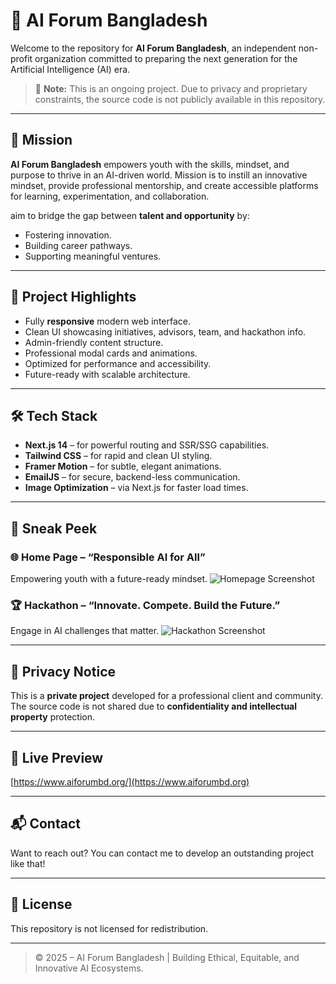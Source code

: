 # 🤖 AI Forum Bangladesh

Welcome to the repository for **AI Forum Bangladesh**, an independent non-profit organization committed to preparing the next generation for the Artificial Intelligence (AI) era.

> 🚧 **Note:** This is an ongoing project. Due to privacy and proprietary constraints, the source code is not publicly available in this repository.

---

## 🌟 Mission

**AI Forum Bangladesh** empowers youth with the skills, mindset, and purpose to thrive in an AI-driven world. Mission is to instill an innovative mindset, provide professional mentorship, and create accessible platforms for learning, experimentation, and collaboration.

aim to bridge the gap between **talent and opportunity** by:
- Fostering innovation.
- Building career pathways.
- Supporting meaningful ventures.

---

## 🚀 Project Highlights

- Fully **responsive** modern web interface.
- Clean UI showcasing initiatives, advisors, team, and hackathon info.
- Admin-friendly content structure.
- Professional modal cards and animations.
- Optimized for performance and accessibility.
- Future-ready with scalable architecture.

---

## 🛠️ Tech Stack

- **Next.js 14** – for powerful routing and SSR/SSG capabilities.
- **Tailwind CSS** – for rapid and clean UI styling.
- **Framer Motion** – for subtle, elegant animations.
- **EmailJS** – for secure, backend-less communication.
- **Image Optimization** – via Next.js for faster load times.

---

## 📸 Sneak Peek

### 🌐 Home Page – “Responsible AI for All”  
Empowering youth with a future-ready mindset.
![Homepage Screenshot](/assets/home.png)

### 🏆 Hackathon – “Innovate. Compete. Build the Future.”  
Engage in AI challenges that matter.
![Hackathon Screenshot](/assets/hackathon.png)

---

## 🔐 Privacy Notice

This is a **private project** developed for a professional client and community.  
The source code is not shared due to **confidentiality and intellectual property** protection.

---

## 🔗 Live Preview
[https://www.aiforumbd.org/](https://www.aiforumbd.org)

---

## 📬 Contact

Want to reach out? You can contact me to develop an outstanding project like that!

---

## 📄 License

This repository is not licensed for redistribution.

---

> © 2025 – AI Forum Bangladesh | Building Ethical, Equitable, and Innovative AI Ecosystems.
